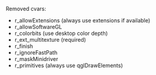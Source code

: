 Removed cvars:
* r_allowExtensions (always use extensions if available)
* r_allowSoftwareGL
* r_colorbits (use desktop color depth)
* r_ext_multitexture (required)
* r_finish
* r_ignoreFastPath
* r_maskMinidriver
* r_primitives (always use qglDrawElements)
